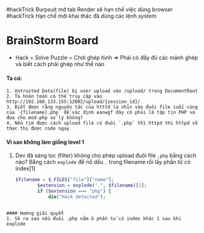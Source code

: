 #hackTrick Burpsuit mở tab Render sẽ hạn chế việc dùng browser
#hackTrick Hạn chế mới khai thác đã dùng các lệnh system

# BrainStorm Board
- Hack = Solve Puzzle = Chơi ghép hình
=> Phải có đầy đủ các mảnh ghép và biết cách phải ghép như thế nào

#### Ta có: 
	1. Untrusted Data(file) bị user upload vào /upload/ trong DocumentRoot
	2. Ta hoàn toàn có thể truy cập vào http://192.168.133.155:12002/upload/{session_id}/
	3. Biết được rằng nguyên tắc của htttd là nhìn vào đuôi file cuối cùng của `{filename}.php` để xác định eanwgf đây có phải là tập tin PHP và đưa cho mod-php xử lý không?
	4. Nếu tìm được cách upload file có đuôi `.php` thì httpd thì httpd sẽ thực thi được code ngay

#### Vì sao không làm giống level 1
1. Dev đã sàng lọc (filter) không cho phép upload đuôi file `.php` bằng cách nào? Bằng cách `explode` để nổ dấu `.` trong filename rồi lấy phần tử có index[1] 
	```php
	$filename = $_FILES["file"]["name"];
            $extension = explode(".", $filename)[1];
            if ($extension === "php") {
                die("Hack detected");
	
```

#### Hướng giải quyết
1. Sẽ ra sao nếu đuôi .php nằm ở phần tử có index khác 1 sau khi explode

